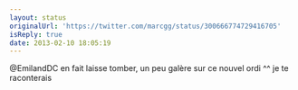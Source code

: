 ```yaml
---
layout: status
originalUrl: 'https://twitter.com/marcgg/status/300666774729416705'
isReply: true
date: 2013-02-10 18:05:19
---
```


@EmilandDC en fait laisse tomber, un peu galère sur ce nouvel ordi ^^ je te raconterais
